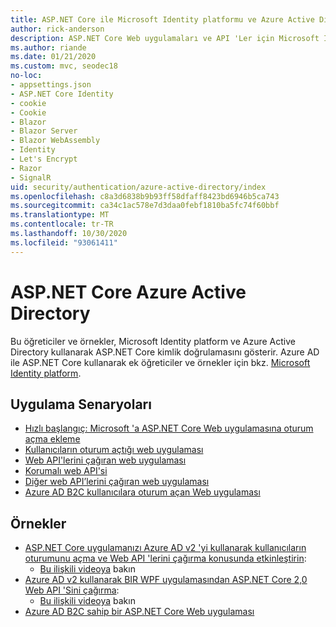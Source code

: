 ```yaml
---
title: ASP.NET Core ile Microsoft Identity platformu ve Azure Active Directory
author: rick-anderson
description: ASP.NET Core Web uygulamaları ve API 'Ler için Microsoft Identity platform Azure Active Directory kimlik doğrulamasıyla ilgili konuları bulun.
ms.author: riande
ms.date: 01/21/2020
ms.custom: mvc, seodec18
no-loc:
- appsettings.json
- ASP.NET Core Identity
- cookie
- Cookie
- Blazor
- Blazor Server
- Blazor WebAssembly
- Identity
- Let's Encrypt
- Razor
- SignalR
uid: security/authentication/azure-active-directory/index
ms.openlocfilehash: c8a3d6838b9b93ff58dfaff8423bd6946b5ca743
ms.sourcegitcommit: ca34c1ac578e7d3daa0febf1810ba5fc74f60bbf
ms.translationtype: MT
ms.contentlocale: tr-TR
ms.lasthandoff: 10/30/2020
ms.locfileid: "93061411"
---
```

# <a name="azure-active-directory-with-aspnet-core"></a>ASP.NET Core Azure Active Directory

Bu öğreticiler ve örnekler, Microsoft Identity platform ve Azure Active Directory kullanarak ASP.NET Core kimlik doğrulamasını gösterir. Azure AD ile ASP.NET Core kullanarak ek öğreticiler ve örnekler için bkz. [Microsoft Identity platform](/azure/active-directory/develop/).

## <a name="application-scenarios"></a>Uygulama Senaryoları

* [Hızlı başlangıç: Microsoft 'a ASP.NET Core Web uygulamasına oturum açma ekleme](/azure/active-directory/develop/quickstart-v2-aspnet-core-webapp)
* [Kullanıcıların oturum açtığı web uygulaması](/azure/active-directory/develop/scenario-web-app-sign-user-overview?tabs=aspnetcore)
* [Web API'lerini çağıran web uygulaması](/azure/active-directory/develop/scenario-web-app-call-api-overview)
* [Korumalı web API'si](/azure/active-directory/develop/scenario-protected-web-api-overview)
* [Diğer web API’lerini çağıran web uygulaması](/azure/active-directory/develop/scenario-web-api-call-api-overview)
* [Azure AD B2C kullanıcılara oturum açan Web uygulaması](xref:security/authentication/azure-ad-b2c)

## <a name="samples"></a>Örnekler

* [ASP.NET Core uygulamanızı Azure AD v2 'yi kullanarak kullanıcıların oturumunu açma ve Web API 'lerini çağırma konusunda etkinleştirin](/samples/azure-samples/active-directory-aspnetcore-webapp-openidconnect-v2/enable-webapp-signin/): 
  * [Bu ilişkili videoya](https://channel9.msdn.com/Events/Build/2018/THR5001) bakın
* [Azure AD v2 kullanarak BIR WPF uygulamasından ASP.NET Core 2,0 Web API 'Sini çağırma](/samples/azure-samples/active-directory-dotnet-native-aspnetcore-v2/calling-an-aspnet-core-web-api-from-a-wpf-application-using-azure-ad-v2/): 
  * [Bu ilişkili videoya](https://channel9.msdn.com/Events/Build/2018/THR5000) bakın
* [Azure AD B2C sahip bir ASP.NET Core Web uygulaması](/samples/azure-samples/active-directory-b2c-dotnetcore-webapp/an-aspnet-core-web-app-with-azure-ad-b2c/)
